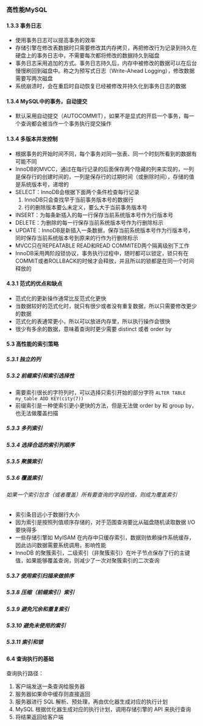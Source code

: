 ### 高性能MySQL

#### 1.3.3 事务日志

- 使用事务日志可以提高事务的效率
- 存储引擎在修改表数据时只需要修改其内存拷贝，再把修改行为记录到持久在硬盘上的事务日志中，不需要每次都将修改的数据持久到磁盘
- 事务日志采用追加的方式。事务日志持久后，内存中被修改的数据可以在后台慢慢刷回到磁盘中。称之为预写式日志（Write-Ahead Logging），修改数据需要写两次磁盘
- 系统崩溃时，会在重启时自动恢复已经被修改并持久化到事务日志的数据

#### 1.3.4 MySQL中的事务，自动提交

- 默认采用自动提交（AUTOCOMMIT），如果不是显式的开启一个事务，每一个查询都会被当作一个事务执行提交操作

#### 1.3.4 多版本并发控制

- 根据事务的开始时间不同，每个事务对同一张表、同一个时刻所看到的数据有可能不同
- InnoDB的MVCC，通过在每行记录的后面保存两个隐藏的列来实现的，一列是保存行的创建时间的，一列是保存行的过期时间（或删除时间），存储的值是系统版本号，递增的
- SELECT：InnoDB会根据下面两个条件检查每行记录 
  1. InnoDB只会查找早于当前事务版本号的数据行
  2. 行的删除版本要么未定义，要么大于当前事务版本号
- INSERT：为每条新插入的每一行保存当前系统版本号作为行版本号
- DELETE：为删除的每一行保存当前系统版本号作为行删除标示
- UPDATE：InnoDB是新插入一条数据，保存当前系统版本号作为行版本号，同时保存当前系统版本号到原来的行作为行删除标示
- MVCC只在REPEATABLE READ和READ COMMITED两个隔离级别下工作
- InnoDB采用两阶段锁协议，事务执行过程中，随时都可以锁定，锁只有在COMMIT或者ROLLBACK的时候才会释放，并且所以的锁都是在同一个时间释放的

#### 4.3.1 范式的优点和缺点

- 范式化的更新操作通常比反范式化更快
- 当数据较好的范式化时，就只有很少或者没有重复数据，所以只需要修改更少的数据
- 范式化的表通常更小，所以可以放进内存里，所以执行操作会很快
- 很少有多余的数据，意味着查询时更少需要 distinct 或者 order by

#### 5.3 高性能的索引策略

##### 5.3.1 独立的列

##### 5.3.2 前缀索引和索引选择性

- 需要索引很长的字符列时，可以选择只索引开始的部分字符 ``` ALTER TABLE my_table ADD KEY(city(7)) ```
- 前缀索引是一种使索引更小更快的方法，但是无法做 order by 和 group by，也无法做覆盖扫描

##### 5.3.3 多列索引

##### 5.3.4 选择合适的索引列顺序

##### 5.3.5 聚簇索引

##### 5.3.6 覆盖索引

###### 如果一个索引包含（或者覆盖）所有要查询的字段的值，则成为覆盖索引

- 索引条目远小于数据行大小
- 因为索引是按照列值顺序存储的，对于范围查询要比从磁盘随机读取数据 I/O 要快得多
- 一些存储引擎如 MyISAM 在内存中只缓存索引，数据则依赖操作系统缓存，因此访问数据需要系统调用，影响性能
- InnoDB 的聚簇索引，二级索引（非聚簇索引）在叶子节点保存了行的主键值，如果能够覆盖查询，则减少了一次对聚簇索引的二次查询

##### 5.3.7 使用索引扫描来做排序

##### 5.3.8 压缩（前缀索引）索引

##### 5.3.9 避免冗余和重复索引

##### 5.3.10 避免未使用的索引

##### 5.3.11 索引和锁

#### 6.4 查询执行的基础

查询执行路径：

1. 客户端发送一条查询给服务器
2. 服务器如果命中缓存则直接返回
3. 服务器进行 SQL 解析、预处理，再由优化器生成对应的执行计划
4. MySQL 根据优化器生成对应的执行计划，调用存储引擎的 API 来执行查询
5. 将结果返回给客户端











